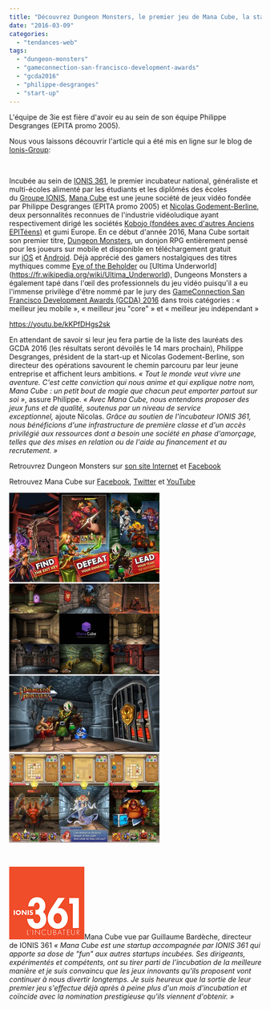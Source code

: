```yaml
---
title: "Découvrez Dungeon Monsters, le premier jeu de Mana Cube, la start-up de Philippe Desgranges (EPITA promo 2005), sélectionnée aux Game Connection Development Awards de San Francisco"
date: "2016-03-09"
categories: 
  - "tendances-web"
tags: 
  - "dungeon-monsters"
  - "gameconnection-san-francisco-development-awards"
  - "gcda2016"
  - "philippe-desgranges"
  - "start-up"
---
```


L'équipe de 3ie est fière d'avoir eu au sein de son équipe Philippe Desgranges (EPITA promo 2005).

Nous vous laissons découvrir l'article qui a été mis en ligne sur le blog de [Ionis-Group](http://blogs.ionis-group.com/epita/2016/03/mana-cube-ionis-361-incubateur-dungeon-monsters-ancien-start-up-entrepreneuriat-selection-jeu-video-mobile-2016.html):

 

Incubée au sein de [IONIS 361](http://www.ionis361.com/index.html), le premier incubateur national, généraliste et multi-écoles alimenté par les étudiants et les diplômés des écoles du [Groupe IONIS](http://www.epita.fr/ecole-ionis-education-group.aspx), [Mana Cube](https://www.facebook.com/ManaCube/) est une jeune société de jeux vidéo fondée par Philippe Desgranges (EPITA promo 2005) et [Nicolas Godement-Berline](https://twitter.com/NicolasG_B), deux personnalités reconnues de l'industrie vidéoludique ayant respectivement dirigé les sociétés [Kobojo (fondées avec d'autres Anciens EPITéens)](http://blogs.ionis-group.com/epita/2011/09/kobojo-distingue-par-le-syntec.html) et gumi Europe. En ce début d'année 2016, Mana Cube sortait son premier titre, [Dungeon Monsters](http://www.dungeonmonsters.com/), un donjon RPG entièrement pensé pour les joueurs sur mobile et disponible en téléchargement gratuit sur [iOS](https://itunes.apple.com/fr/app/id1060103787) et [Android](https://play.google.com/store/apps/details?id=com.manacube.dungeonmonsters). Déjà apprécié des gamers nostalgiques des titres mythiques comme [Eye of the Beholder](https://fr.wikipedia.org/wiki/Eye_of_the_Beholder_(jeu_vid%C3%A9o)) ou [Ultima Underworld](https://fr.wikipedia.org/wiki/Ultima_Underworld), Dungeons Monsters a également tapé dans l'œil des professionnels du jeu vidéo puisqu'il a eu l'immense privilège d'être nommé par le jury des [Game](http://www.game-connection.com/development-awards)[Connection San Francisco Development Awards (GCDA) 2016](http://www.game-connection.com/development-awards) dans trois catégories : « meilleur jeu mobile », « meilleur jeu "core" » et « meilleur jeu indépendant »

https://youtu.be/kKPfDHgs2sk

En attendant de savoir si leur jeu fera partie de la liste des lauréats des GCDA 2016 (les résultats seront dévoilés le 14 mars prochain), Philippe Desgranges, président de la start-up et Nicolas Godement-Berline, son directeur des opérations savourent le chemin parcouru par leur jeune entreprise et affichent leurs ambitions. _« Tout le monde veut vivre une aventure. C'est cette conviction qui nous anime et qui explique notre nom, Mana Cube : un petit bout de magie que chacun peut emporter partout sur soi »_, assure Philippe. _« Avec Mana Cube, nous entendons proposer des jeux funs et de qualité, soutenus par un niveau de service exceptionnel,_ ajoute Nicolas. _Grâce au soutien de l'incubateur IONIS 361, nous bénéficions d'une infrastructure de première classe et d'un accès privilégié aux ressources dont a besoin une société en phase d'amorçage, telles que des mises en relation ou de l'aide au financement et au recrutement. »_

Retrouvrez Dungeon Monsters sur [son site Internet](http://www.dungeonmonsters.com/) et [Facebook](https://www.facebook.com/dungeonmonsters/)

Retrouvez Mana Cube sur [Facebook](https://www.facebook.com/ManaCube/), [Twitter](https://twitter.com/mana_cube) et [YouTube](https://www.youtube.com/channel/UC0KciiWaUJLl8aQExkyBJFA)

[![mana_cube_ionis_361_incubateur_ionis-education-group_epita_dungeon_monsters_jeu_video_mobile_2016_03](/assets/images/mana_cube_ionis_361_incubateur_ionis-education-group_epita_dungeon_monsters_jeu_video_mobile_2016_03-300x178.jpg)](/assets/images/mana_cube_ionis_361_incubateur_ionis-education-group_epita_dungeon_monsters_jeu_video_mobile_2016_03.jpg) [![mana_cube_ionis_361_incubateur_ionis-education-group_epita_dungeon_monsters_jeu_video_mobile_2016_04](/assets/images/mana_cube_ionis_361_incubateur_ionis-education-group_epita_dungeon_monsters_jeu_video_mobile_2016_04-300x181.jpg)](/assets/images/mana_cube_ionis_361_incubateur_ionis-education-group_epita_dungeon_monsters_jeu_video_mobile_2016_04.jpg) [![mana_cube_ionis_361_incubateur_ionis-education-group_epita_dungeon_monsters_jeu_video_mobile_2016_05](/assets/images/mana_cube_ionis_361_incubateur_ionis-education-group_epita_dungeon_monsters_jeu_video_mobile_2016_05-300x152.jpg)](/assets/images/mana_cube_ionis_361_incubateur_ionis-education-group_epita_dungeon_monsters_jeu_video_mobile_2016_05.jpg) [![mana_cube_ionis_361_incubateur_ionis-education-group_epita_dungeon_monsters_jeu_video_mobile_2016_06](/assets/images/mana_cube_ionis_361_incubateur_ionis-education-group_epita_dungeon_monsters_jeu_video_mobile_2016_06-300x178.jpg)](/assets/images/mana_cube_ionis_361_incubateur_ionis-education-group_epita_dungeon_monsters_jeu_video_mobile_2016_06.jpg)

 

[![mana_cube_ionis_361_incubateur_ionis-education-group_epita_dungeon_monsters_jeu_video_mobile_2016_01](/assets/images/mana_cube_ionis_361_incubateur_ionis-education-group_epita_dungeon_monsters_jeu_video_mobile_2016_01.jpg)](/assets/images/mana_cube_ionis_361_incubateur_ionis-education-group_epita_dungeon_monsters_jeu_video_mobile_2016_01.jpg)Mana Cube vue par Guillaume Bardèche, directeur de IONIS 361 _« Mana Cube est une startup accompagnée par IONIS 361 qui apporte sa dose de "fun" aux autres startups incubées. Ses dirigeants, expérimentés et compétents, ont su tirer parti de l'incubation de la meilleure manière et je suis convaincu que les jeux innovants qu'ils proposent vont continuer à nous divertir longtemps. Je suis heureux que la sortie de leur premier jeu s'effectue déjà après à peine plus d'un mois d'incubation et coïncide avec la nomination prestigieuse qu'ils viennent d'obtenir. »_
